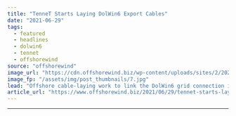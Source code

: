 ```yaml
---
title: "TenneT Starts Laying DolWin6 Export Cables"
date: "2021-06-29"
tags: 
  - featured
  - headlines
  - dolwin6
  - tennet
  - offshorewind
source: "offshorewind"
image_url: "https://cdn.offshorewind.biz/wp-content/uploads/sites/2/2021/06/29095002/TenneT-Starts-Laying-DolWin6-Export-Cables.jpg"
image_fp: "/assets/img/post_thumbnails/7.jpg"
lead: "Offshore cable-laying work to link the DolWin6 grid connection in the North Sea to"
article_url: "https://www.offshorewind.biz/2021/06/29/tennet-starts-laying-dolwin6-export-cables/"
---
```


---
